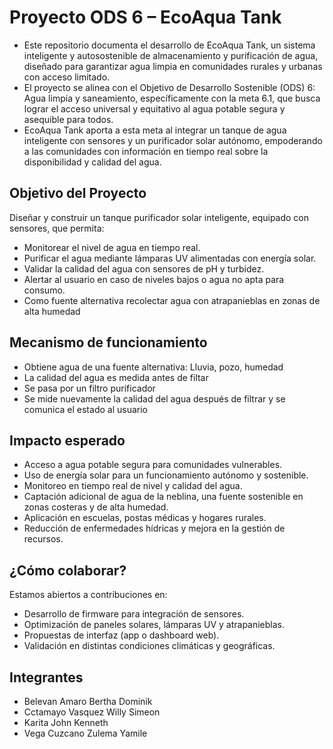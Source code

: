 # Proyecto ODS 6 – EcoAqua Tank
- Este repositorio documenta el desarrollo de EcoAqua Tank, un sistema inteligente y autosostenible de almacenamiento y purificación de agua, diseñado para garantizar agua limpia en comunidades rurales y urbanas con acceso limitado.
- El proyecto se alinea con el Objetivo de Desarrollo Sostenible (ODS) 6: Agua limpia y saneamiento, específicamente con la meta 6.1, que busca lograr el acceso universal y equitativo al agua potable segura y asequible para todos.
- EcoAqua Tank aporta a esta meta al integrar un tanque de agua inteligente con sensores y un purificador solar autónomo, empoderando a las comunidades con información en tiempo real sobre la disponibilidad y calidad del agua.

##  Objetivo del Proyecto
Diseñar y construir un tanque purificador solar inteligente, equipado con sensores, que permita:
- Monitorear el nivel de agua en tiempo real.
- Purificar el agua mediante lámparas UV alimentadas con energía solar.
- Validar la calidad del agua con sensores de pH y turbidez.
- Alertar al usuario en caso de niveles bajos o agua no apta para consumo.
- Como fuente alternativa recolectar agua con atrapanieblas en zonas de alta humedad

## Mecanismo de funcionamiento
- Obtiene agua de una fuente alternativa: Lluvia, pozo, humedad
- La calidad del agua es medida antes de filtar
- Se pasa por un filtro purificador
- Se mide nuevamente la calidad del agua después de filtrar y se comunica el estado al usuario

##  Impacto esperado 
-  Acceso a agua potable segura para comunidades vulnerables.
-  Uso de energía solar para un funcionamiento autónomo y sostenible.
-  Monitoreo en tiempo real de nivel y calidad del agua.
-  Captación adicional de agua de la neblina, una fuente sostenible en zonas costeras y de alta humedad.
-  Aplicación en escuelas, postas médicas y hogares rurales.
-  Reducción de enfermedades hídricas y mejora en la gestión de recursos.

##  ¿Cómo colaborar?
Estamos abiertos a contribuciones en:
- Desarrollo de firmware para integración de sensores.
- Optimización de paneles solares, lámparas UV y atrapanieblas.
- Propuestas de interfaz (app o dashboard web).
- Validación en distintas condiciones climáticas y geográficas.
  
## Integrantes
- Belevan Amaro     Bertha Dominik
- Cctamayo Vasquez  Willy Simeon
- Karita            John Kenneth
- Vega Cuzcano      Zulema Yamile
